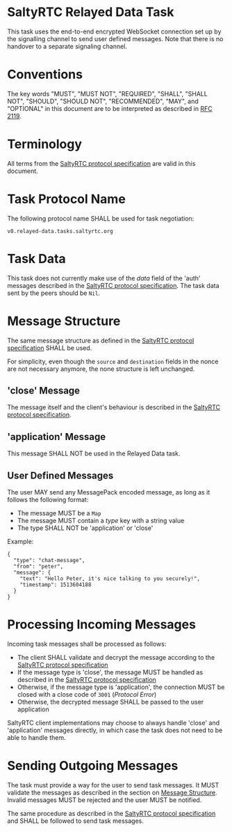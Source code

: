 # SaltyRTC Relayed Data Task

This task uses the end-to-end encrypted WebSocket connection set up by
the signalling channel to send user defined messages. Note that there is
no handover to a separate signaling channel.

# Conventions

The key words "MUST", "MUST NOT", "REQUIRED", "SHALL", "SHALL NOT",
"SHOULD", "SHOULD NOT", "RECOMMENDED", "MAY", and "OPTIONAL" in this
document are to be interpreted as described in
[RFC 2119](https://tools.ietf.org/html/rfc2119).

# Terminology

All terms from the [SaltyRTC protocol
specification](./Protocol.md#terminology) are valid in this document.

# Task Protocol Name

The following protocol name SHALL be used for task negotiation:

`v0.relayed-data.tasks.saltyrtc.org`

# Task Data

This task does not currently make use of the *data* field of the 'auth'
messages described in the [SaltyRTC protocol
specification](./Protocol.md#auth-message). The task data sent by the
peers should be `Nil`.

# Message Structure

The same message structure as defined in the [SaltyRTC protocol
specification](./Protocol.md#message-structure) SHALL be used.

For simplicity, even though the `source` and `destination` fields in the
nonce are not necessary anymore, the none structure is left unchanged.

## 'close' Message

The message itself and the client's behaviour is described in the
[SaltyRTC protocol specification](./Protocol.md#close-message).

## 'application' Message

This message SHALL NOT be used in the Relayed Data task.

## User Defined Messages

The user MAY send any MessagePack encoded message, as long as it follows
the following format:

* The message MUST be a `Map`
* The message MUST contain a *type* key with a string value
* The type SHALL NOT be 'application' or 'close'

Example:

```
{
  "type": "chat-message",
  "from": "peter",
  "message": {
    "text": "Hello Peter, it's nice talking to you securely!",
    "timestamp": 1513604188
  }
}
```

# Processing Incoming Messages

Incoming task messages shall be processed as follows:

* The client SHALL validate and decrypt the message according to the
  [SaltyRTC protocol specification](./Protocol.md#receiving-a-signalling-message)
* If the message type is 'close', the message MUST be handled as
  described in the
  [SaltyRTC protocol specification](./Protocol.md#close-message)
* Otherwise, if the message type is 'application', the connection MUST
  be closed with a close code of `3001` (*Protocol Error*)
* Otherwise, the decrypted message SHALL be passed to the user
  application

SaltyRTC client implementations may choose to always handle 'close' and
'application' messages directly, in which case the task does not need to
be able to handle them.

# Sending Outgoing Messages

The task must provide a way for the user to send task messages. It MUST
validate the messages as described in the section on [Message
Structure](#user-defined-messages). Invalid messages MUST be rejected
and the user MUST be notified.

The same procedure as described in the [SaltyRTC protocol
specification](./Protocol.md#sending-a-signalling-message) and SHALL be
followed to send task messages.
